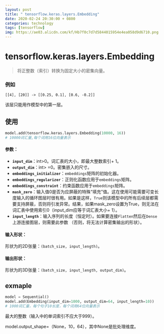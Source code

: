 ```yaml
---
layout: post
title: " tensorflow.keras.layers.Embedding"
date: 2020-02-24 20:30:00 + 0800
categories: technology
tags: [tensorflow]
img: https://ae03.alicdn.com/kf/Hb7f0c7d7d5844015954e4ea058d9d6710.png
---
```


# tensorflow.keras.layers.Embedding

> 将正整数（索引）转换为固定大小的密集向量。

### 例如

`[[4], [20]] -> [[0.25, 0.1], [0.6, -0.2]]`

该层只能用作模型中的第一层。

## 使用

```python
model.add(tensorflow.keras.layers.Embedding(10000, 16))
# 10000词汇量,每个词用16位向量表示
```

#### 参数：

-   **`input_dim`**：int>0。词汇表的大小，即最大整数索引+ 1。
-   **`output_dim`**：int> =0。密集嵌入的尺寸。
-   **`embeddings_initializer`**：`embeddings`矩阵的初始化器。
-   **`embeddings_regularizer`**：正则化函数应用于`embeddings`矩阵。
-   **`embeddings_constraint`**：约束函数应用于`embeddings`矩阵。
-   **`mask_zero`**：输入值0是否为应屏蔽的特殊“填充”值。这在使用可能需要可变长度输入的循环图层时很有用。如果是这样，`True`则该模型中的所有后续层都需要支持屏蔽，否则将引发异常。结果，如果mask_zero设置为True，则无法在词汇表中使用索引0（input_dim应等于词汇表大小+ 1）。
-   **`input_length`**：输入序列的长度（恒定时）。如果要连接`Flatten`然后在`Dense`上游连接图层，则需要此参数 （否则，将无法计算密集输出的形状）。

#### 输入形状：

形状为的2D张量：`(batch_size, input_length)`。

#### 输出形状：

形状为的3D张量：`(batch_size, input_length, output_dim)`。

## exmaple

```python
model = Sequential()
model.add(Embedding(input_dim=1000, output_dim=64, input_length=10))
# 1000词汇量，每个句子10长度，每个词用64位向量表示
```

最大的整数（输入中的单词索引不应大于999）。

model.output_shape=（None，10，64），其中None是批处理维度。